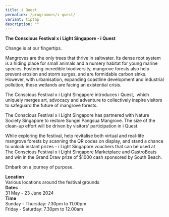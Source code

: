 ```yaml
---
title: i Quest
permalink: /programmes/i-quest/
variant: tiptap
description: ""
---
```

<p><strong>The Conscious Festival x i Light Singapore - i Quest&nbsp;</strong>
</p>
<p>Change is at our fingertips.</p>
<p>Mangroves are the only trees that thrive in saltwater. Its dense root
system is a hiding place for small animals and a nursery habitat for young
marine species. Fostering incredible biodiversity, mangrove forests also
help prevent erosion and storm surges, and are formidable carbon sinks.
However, with urbanisation, expanding coastline development and industrial
pollution, these wetlands are facing an existential crisis.</p>
<p>The Conscious Festival x i Light Singapore introduces i Quest,&nbsp; which
uniquely merges art, advocacy and adventure to collectively inspire visitors
to safeguard the future of mangrove forests.</p>
<p>The Conscious Festival x i Light Singapore has partnered with Nature Society
Singapore to restore Sungei Pangsua Mangrove. The size of the clean-up
effort will be driven by visitors’ participation in i Quest.</p>
<p>While exploring the festival, help revitalise both virtual and real-life
mangrove forests by scanning the QR codes on display, and stand a chance
to unlock instant prizes - i Light Singapore vouchers that can be used
at The Conscious Festival x i Light Singapore Marketplace and GastroBeats
and win in the Grand Draw prize of $1000 cash sponsored by South Beach.</p>
<p>Embark on a journey of purpose.&nbsp;</p>
<p><strong>Location</strong> 
<br>Various locations around the festival grounds
<br><strong>Dates</strong> 
<br>31 May - 23 June 2024
<br><strong>Time</strong> 
<br>Sunday - Thursday: 7.30pm to 11.00pm
<br>Friday - Saturday: 7.30pm to 12.00am</p>